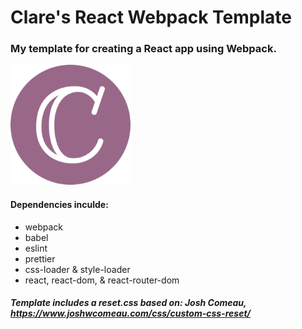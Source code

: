 # Clare's React Webpack Template

### My template for creating a React app using Webpack.

![C-Favicon](./public/c-favicon-192x192.png)

#### Dependencies inculde:

- webpack
- babel
- eslint
- prettier
- css-loader & style-loader
- react, react-dom, & react-router-dom

##### Template includes a reset.css based on: Josh Comeau, https://www.joshwcomeau.com/css/custom-css-reset/
